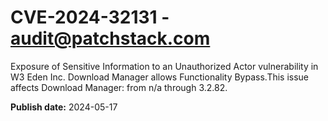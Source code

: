 # CVE-2024-32131 - audit@patchstack.com

Exposure of Sensitive Information to an Unauthorized Actor vulnerability in W3 Eden Inc. Download Manager allows Functionality Bypass.This issue affects Download Manager: from n/a through 3.2.82.

**Publish date:** 2024-05-17
